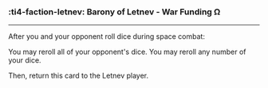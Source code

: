 ### :ti4-faction-letnev: __Barony of Letnev - War Funding Ω__

---
After you and your opponent roll dice during space combat: 

You may reroll all of your opponent's dice. 
You may reroll any number of your dice. 

Then, return this card to the Letnev player.